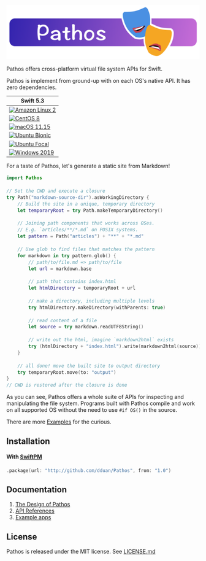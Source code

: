 ![Banner](Resources/Assets/Banner.png)

Pathos offers cross-platform virtual file system APIs for Swift.

Pathos is implement from ground-up with on each OS's native API. It has zero dependencies.

| Swift 5.3 |
|-|
|[![Amazon Linux 2](https://github.com/dduan/Pathos/workflows/Amazon%20Linux%202/badge.svg)](https://github.com/dduan/Pathos/actions?query=workflow%3A%22Amazon+Linux+2%22)|
|[![CentOS 8](https://github.com/dduan/Pathos/workflows/CentOS%208/badge.svg)](https://github.com/dduan/Pathos/actions?query=workflow%3A%22CentOS+8%22)|
|[![macOS 11.15](https://github.com/dduan/Pathos/workflows/macOS%2011.15/badge.svg)](https://github.com/dduan/Pathos/actions?query=workflow%3A%22macOS+11.15%22)|
|[![Ubuntu Bionic](https://github.com/dduan/Pathos/workflows/Ubuntu%20Bionic/badge.svg)](https://github.com/dduan/Pathos/actions?query=workflow%3A%22Ubuntu+Bionic%22)|
|[![Ubuntu Focal](https://github.com/dduan/Pathos/workflows/Ubuntu%20Focal/badge.svg)](https://github.com/dduan/Pathos/actions?query=workflow%3A%22Ubuntu+Focal%22)|
|[![Windows 2019](https://github.com/dduan/Pathos/workflows/Windows%202019/badge.svg)](https://github.com/dduan/Pathos/actions?query=workflow%3A%22Windows+2019%22)

For a taste of Pathos, let's generate a static site from Markdown!

```swift
import Pathos

// Set the CWD and execute a closure
try Path("markdown-source-dir").asWorkingDirectory {
    // Build the site in a unique, temporary directory
    let temporaryRoot = try Path.makeTemporaryDirectory()
    
    // Joining path components that works across OSes.
    // E.g. `articles/**/*.md` on POSIX systems.
    let pattern = Path("articles") + "**" + "*.md"
    
    // Use glob to find files that matches the pattern
    for markdown in try pattern.glob() {
        // path/to/file.md => path/to/file
        let url = markdown.base
        
        // path that contains index.html
        let htmlDirectory = temporaryRoot + url
        
        // make a directory, including multiple levels
        try htmlDirectory.makeDirectory(withParents: true)
        
        // read content of a file
        let source = try markdown.readUTF8String()
        
        // write out the html, imagine `markdown2html` exists
        try (htmlDirectory + "index.html").write(markdown2html(source))
    }

    // all done! move the built site to output directory
    try temporaryRoot.move(to: "output")
}
// CWD is restored after the closure is done
```

As you can see, Pathos offers a whole suite of APIs for inspecting and manipulating the file system. Programs built with Pathos compile and work on all supported OS without the need to use `#if OS()` in the source.

There are more [Examples](./Examples) for the curious.

## Installation

#### With [SwiftPM](https://swift.org/package-manager)

```swift
.package(url: "http://github.com/dduan/Pathos", from: "1.0")
```

## Documentation

1. [The Design of Pathos](./Documentation/design.md)
2. [API References](./Documentation/api.md)
3. [Example apps](./Examples)

## License

Pathos is released under the MIT license. See [LICENSE.md](./LICENSE.md)
